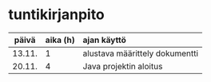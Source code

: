 # tuntikirjanpito

| päivä | aika (h) | ajan käyttö |
| :----:|:-----| :----- |
| 13.11.| 1 | alustava määrittely dokumentti |
| 20.11.| 4 | Java projektin aloitus |
